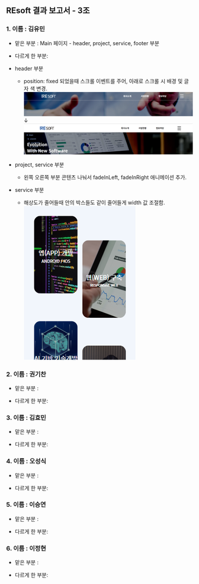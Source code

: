 ## REsoft 결과 보고서 - 3조

### 1. 이름 : 김유민
   - 맡은 부분 : Main 페이지 - header, project, service, footer 부분
   
   - 다르게 한 부분:
   * header 부분
      * position: fixed 되었을때 스크롤 이벤트를 주어, 아래로 스크롤 시 배경 및 글자 색 변경.
      ![header-1](./img/reportimg/header-1.png)
   	               &darr;
      ![header-2](./img/reportimg/header-2.png)

   * project, service 부분
      * 왼쪽 오른쪽 부분 콘텐츠 나눠서 fadeInLeft, fadeInRight 애니메이션 추가.  

   * service 부분
      * 해상도가 줄어들때 안의 박스들도 같이 줄어들게 width 값 조절함.  
      ![service-1](./img/reportimg/service-1.png)

### 2. 이름 : 권기찬
   - 맡은 부분 : 
   
   - 다르게 한 부분:

### 3. 이름 : 김효민
   - 맡은 부분 : 
   
   - 다르게 한 부분:

### 4. 이름 : 오성식
   - 맡은 부분 : 
   
   - 다르게 한 부분:

### 5. 이름 : 이승연
   - 맡은 부분 : 
   
   - 다르게 한 부분:

### 6. 이름 : 이정현
   - 맡은 부분 : 
   
   - 다르게 한 부분:

